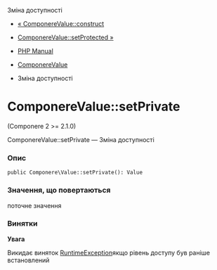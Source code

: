 Зміна доступності

-   [« ComponereValue::construct](componere-value.construct.html)
    
-   [ComponereValue::setProtected »](componere-value.setprotected.html)
    
-   [PHP Manual](index.html)
    
-   [ComponereValue](class.componere-value.html)
    
-   Зміна доступності
    

# ComponereValue::setPrivate

(Componere 2 >= 2.1.0)

ComponereValue::setPrivate — Зміна доступності

### Опис

```methodsynopsis
public Componere\Value::setPrivate(): Value
```

### Значення, що повертаються

поточне значення

### Винятки

**Увага**

Викидає виняток [RuntimeException](class.runtimeexception.html)якщо рівень доступу був раніше встановлений